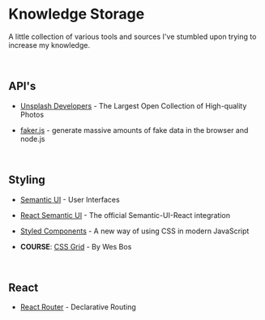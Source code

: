 <link rel="stylesheet" type="text/css" media="all" href="./style.css" />

# Knowledge Storage

A little collection of various tools and sources I've stumbled upon trying to increase my knowledge.

<br />

## API's

- [Unsplash Developers](https://unsplash.com/developers) - The Largest Open Collection of High-quality Photos

- [faker.js](https://github.com/marak/Faker.js/) - generate massive amounts of fake data in the browser and node.js

<br />

## Styling

- [Semantic UI](https://semantic-ui.com/) - User Interfaces

- [React Semantic UI](https://react.semantic-ui.com/) - The official Semantic-UI-React integration

- [Styled Components](https://www.styled-components.com/) - A new way of using CSS in modern JavaScript

- **COURSE**: [CSS Grid](https://cssgrid.io/) - By Wes Bos

<br />

## React

- [React Router](https://reacttraining.com/react-router/web/guides/quick-start) - Declarative Routing
